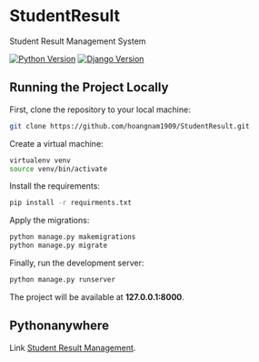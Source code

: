 # StudentResult

Student Result Management System

[![Python Version](https://img.shields.io/badge/Python-3.11-green.svg)](https://python.org)
[![Django Version](https://img.shields.io/badge/Django-4.1.7-green.svg)](https://djangoproject.com)

## Running the Project Locally

First, clone the repository to your local machine:
```bash
git clone https://github.com/hoangnam1909/StudentResult.git
```

Create a virtual machine:  
```bash
virtualenv venv  
source venv/bin/activate
```

Install the requirements:
```bash
pip install -r requirments.txt
```

Apply the migrations:
```bash
python manage.py makemigrations
python manage.py migrate
```

Finally, run the development server:
```bash
python manage.py runserver
```

The project will be available at **127.0.0.1:8000**.

## Pythonanywhere
Link [Student Result Management](https://hoangnam1909.pythonanywhere.com/).
